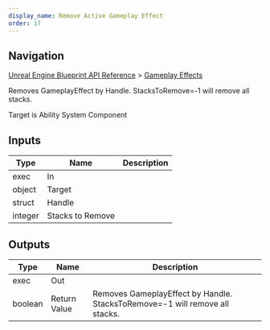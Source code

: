 ```yaml
---
display_name: Remove Active Gameplay Effect
order: 17
---
```

## Navigation

[Unreal Engine Blueprint API Reference](https://dev.epicgames.com/documentation/en-us/unreal-engine/BlueprintAPI) > [Gameplay Effects](https://dev.epicgames.com/documentation/en-us/unreal-engine/BlueprintAPI/GameplayEffects)

Removes GameplayEffect by Handle. StacksToRemove=-1 will remove all stacks.

Target is Ability System Component

## Inputs

| Type | Name | Description |
| --- | --- | --- |
| exec | In |  |
| object | Target |  |
| struct | Handle |  |
| integer | Stacks to Remove |  |

## Outputs

| Type | Name | Description |
| --- | --- | --- |
| exec | Out |  |
| boolean | Return Value | Removes GameplayEffect by Handle. StacksToRemove=-1 will remove all stacks. |
